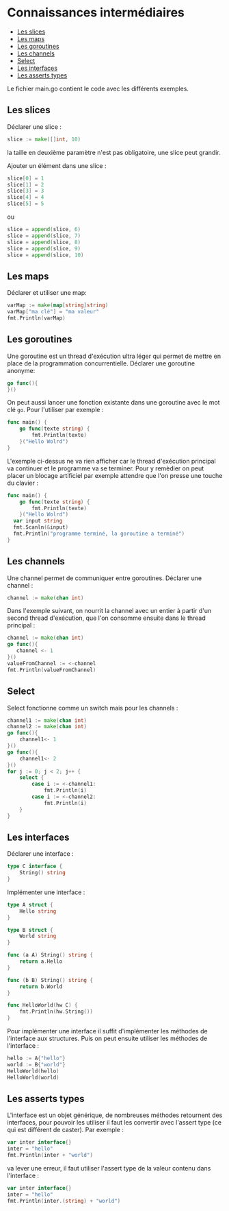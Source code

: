 # Connaissances intermédiaires

- [Les slices](#les-slices)
- [Les maps](#les-maps)
- [Les goroutines](#les-goroutines)
- [Les channels](#les-channels)
- [Select](##select)
- [Les interfaces](#les-interfaces)
- [Les asserts types](#les-asserts-types)

Le fichier main.go contient le code avec les différents exemples.

## Les slices

Déclarer une slice :
```go
slice := make([]int, 10)
```
la taille en deuxième paramètre n'est pas obligatoire, une slice peut grandir.

Ajouter un élément dans une slice :
```go
slice[0] = 1
slice[1] = 2
slice[3] = 3
slice[4] = 4
slice[5] = 5
```
ou
```go
slice = append(slice, 6)
slice = append(slice, 7)
slice = append(slice, 8)
slice = append(slice, 9)
slice = append(slice, 10)
```

## Les maps 

Déclarer et utiliser une map:
```go
varMap := make(map[string]string)
varMap["ma clé"] = "ma valeur"
fmt.Println(varMap)
```
## Les goroutines

Une goroutine est un thread d'exécution ultra léger qui permet de mettre en place de la programmation concurrentielle.
Déclarer une goroutine anonyme:
```go
go func(){
}()
```
On peut aussi lancer une fonction existante dans une goroutine avec le mot clé ``go``.
Pour l'utiliser par exemple :
```go
func main() {
	go func(texte string) {
		fmt.Println(texte)
	}("Hello Wolrd")
}
```
L'exemple ci-dessus ne va rien afficher car le thread d'exécution principal va continuer et le programme va se terminer. Pour y remèdier on peut placer un blocage artificiel par exemple attendre que l'on presse une touche du clavier :
```go
func main() {
	go func(texte string) {
		fmt.Println(texte)
	}("Hello Wolrd")
  var input string
  fmt.Scanln(&input)
  fmt.Println("programme terminé, la goroutine a terminé")
}
```

## Les channels

Une channel permet de communiquer entre goroutines.
Déclarer une channel :
```go
channel := make(chan int)
 ```
Dans l'exemple suivant, on nourrit la channel avec un entier à partir d'un second thread d'exécution, que l'on consomme ensuite dans le thread principal :
 ```go
channel := make(chan int)
go func(){
	channel <- 1
}()
valueFromChannel := <-channel
fmt.Println(valueFromChannel)
```

## Select

Select fonctionne comme un switch mais pour les channels :
```go
channel1 := make(chan int)
channel2 := make(chan int)
go func(){
	channel1<- 1
}()
go func(){
	channel1<- 2
}()
for j := 0; j < 2; j++ {
	select {
		case i := <-channel1:
			fmt.Println(i)
		case i := <-channel2:
			fmt.Println(i)
	}
}
```

## Les interfaces 

Déclarer une interface :
```go
type C interface {
	String() string
}
```
Implémenter une interface :
```go
type A struct {
	Hello string
}

type B struct {
	World string
}

func (a A) String() string {
	return a.Hello
}

func (b B) String() string {
	return b.World
}

func HelloWorld(hw C) {
	fmt.Println(hw.String())
}
```
Pour implémenter une interface il suffit d'implémenter les méthodes de l'interface aux structures. Puis on peut ensuite utiliser les méthodes de l'interface :
```go
hello := A{"hello"}
world := B{"world"}
HelloWorld(hello)
HelloWorld(world)
```

## Les asserts types

L'interface est un objet générique, de nombreuses méthodes retournent des interfaces, pour pouvoir les utiliser il faut les convertir avec l'assert type (ce qui est différent de caster). Par exemple :
```go
var inter interface{}
inter = "hello"
fmt.Println(inter + "world")
```
va lever une erreur, il faut utiliser l'assert type de la valeur contenu dans l'interface :
```go
var inter interface{}
inter = "hello"
fmt.Println(inter.(string) + "world")
```
